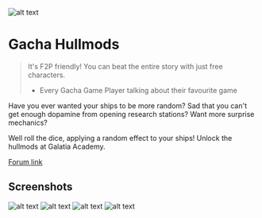 
![alt text](https://i.imgur.com/A5gSPLf.png)

# Gacha Hullmods
> It's F2P friendly! You can beat the entire story with just free characters.
> - Every Gacha Game Player talking about their favourite game

Have you ever wanted your ships to be more random? Sad that you can't get enough dopamine from opening research stations? Want more surprise mechanics?

Well roll the dice, applying a random effect to your ships! Unlock the hullmods at Galatia Academy.

[Forum link](https://fractalsoftworks.com/forum/index.php?topic=32287)

## Screenshots

![alt text](https://i.imgur.com/F9M3XRB.png)
![alt text](https://i.imgur.com/N2aAYRS.png)
![alt text](https://i.imgur.com/IcPrPqJ.png)
![alt text](https://i.imgur.com/1H43SVp.png)
